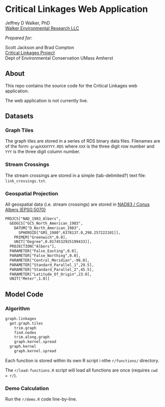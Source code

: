 Critical Linkages Web Application
=================================

Jeffrey D Walker, PhD  
[Walker Environmental Research LLC](https://walkerenvres.com)

*Prepared for*:

Scott Jackson and Brad Compton  
[Critical Linkages Project](http://umasscaps.org/applications/critical-linkages.html)  
Dept of Environmental Conservation
UMass Amherst

## About

This repo contains the source code for the Critical Linkages web application.

The web application is not currently live.

## Datasets

### Graph Tiles

The graph tiles are stored in a series of RDS binary data files. Filenames are of the form: `graphXXXYYY.RDS` where `XXX` is the three digit row number and `YYY` is the three digit column number.

### Stream Crossings

The stream crossings are stored in a simple (tab-delimited?) text file: `link_crossings.txt`.

### Geospatial Projection

All geospatial data (i.e. stream crossings) are stored in [NAD83 / Conus Albers (EPSG:5070)](http://prj2epsg.org/epsg/5070)

```txt
PROJCS["NAD_1983_Albers",
  GEOGCS["GCS_North_American_1983",
    DATUM["D_North_American_1983",
      SPHEROID["GRS_1980",6378137.0,298.257222101]],
    PRIMEM["Greenwich",0.0],
    UNIT["Degree",0.0174532925199433]],
  PROJECTION["Albers"],
  PARAMETER["False_Easting",0.0],
  PARAMETER["False_Northing",0.0],
  PARAMETER["Central_Meridian",-96.0],
  PARAMETER["Standard_Parallel_1",29.5],
  PARAMETER["Standard_Parallel_2",45.5],
  PARAMETER["Latitude_Of_Origin",23.0],
  UNIT["Meter",1.0]]
```

## Model Code

### Algorithm

```txt
graph.linkages
  get.graph.tiles
    trim.graph
    find.nodes
    trim.along.graph
    graph.kernel.spread
  graph.kernel
    graph.kernel.spread
```

Each function is stored within its own R script i nthe `r/functions/` directory.

The `r/load-functions.R` script will load all functions are once (requires `cwd = r/`).

### Demo Calculation

Run the `r/demo.R` code line-by-line.
